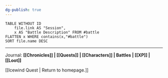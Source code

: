 ```yaml
---
dg-publish: true
---
```

```dataview
TABLE WITHOUT ID
	file.link AS "Session", 
	x AS "Battle Description" FROM #battle 
FLATTEN x WHERE contains(x,"#battle") 
SORT file.name DESC
```

---

Journal: **[[Chronicles]] | [[Quests]] |  [[Characters]] | Battles | [[XP]] | [[Loot]]**

[[Icewind Quest | Return to homepage.]]